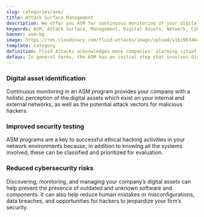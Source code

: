 ```yaml
---
slug: categories/asm/
title: Attack Surface Management
description: We offer you ASM for continuous monitoring of your digital assets (attack surface) and to facilitate the identification of threats and security vulnerabilities.
keywords: ASM, Attack Surface, Management, Digital Assets, Network, Cybersecurity; Ethical Hacking, Pentesting
banner: asm-bg
image: https://res.cloudinary.com/fluid-attacks/image/upload/v1619634644/airs/categories/cover-asm_zcl9ge.webp
template: category
definition: Fluid Attacks acknowledges many companies' alarming situation today in which their attack surfaces are amplified considerably as they implement multiple digital solutions which keep them in competition. An ‘attack surface’ includes all of your own as well as third-party hardware and software connected to the Internet which stores and handles your company's data. This entire collection of digital assets may contain security flaws or vulnerabilities at risk of being exploited by cybercriminals. Fluid Attacks provides you with an Attack Surface Management (ASM) program. It is linked to our Continuous Hacking service in order to comprehensively evaluate your networks for potential risks and continually identify security vulnerabilities which need remediation. Fluid Attacks' ASM can help your company understand its exposure and reduce the corresponding attack surface.
defaux: In general terms, the ASM has an initial step that involves discovering all of the internet-facing digital assets (e.g., web apps, cloud, mobile apps, IoT, email servers) that use some of your corporate data. Then, it is necessary to classify these assets based on characteristics such as functionality and business criticality. Next, using security ratings or risk assessments and analytics for all digital assets, we prioritize some of them when looking for vulnerabilities through ethical hacking. As a last but simultaneously all-pervasive step, it is crucial to have continuous security monitoring of internal and external network environments and systems, updated on old and new vulnerabilities and threats—even considering malicious assets.
---
```


<div class="sect2">

### Digital asset identification

Continuous monitoring in an ASM program provides your company with a
holistic perception of the digital assets which exist on your internal
and external networks, as well as the potential attack vectors for
malicious hackers.

</div>

<div class="sect2">

### Improved security testing

ASM programs are a key to successful ethical hacking activities in your
network environments because, in addition to knowing all the systems
involved, these can be classified and prioritized for evaluation.

</div>

<div class="sect2">

### Reduced cybersecurity risks

Discovering, monitoring, and managing your company’s digital assets can
help prevent the presence of outdated and unknown software and
components. It can also help reduce human mistakes or misconfigurations,
data breaches, and opportunities for hackers to jeopardize your firm’s
security.

</div>
